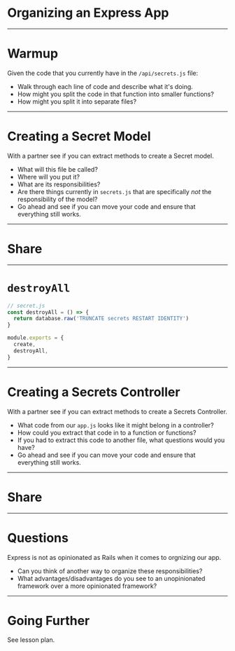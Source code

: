 # Organizing an Express App

---

# Warmup

Given the code that you currently have in the `/api/secrets.js` file:

* Walk through each line of code and describe what it's doing.
* How might you split the code in that function into smaller functions?
* How might you split it into separate files?

---

# Creating a Secret Model

With a partner see if you can extract methods to create a Secret model.

* What will this file be called?
* Where will you put it?
* What are its responsibilities?
* Are there things currently in `secrets.js` that are specifically *not* the responsibility of the model?
* Go ahead and see if you can move your code and ensure that everything still works.

---

# Share

---

# `destroyAll`

```js
// secret.js
const destroyAll = () => {
  return database.raw('TRUNCATE secrets RESTART IDENTITY')
}

module.exports = {
  create,
  destroyAll,
}
```

---

# Creating a Secrets Controller

With a partner see if you can extract methods to create a Secrets Controller.

* What code from our `app.js` looks like it might belong in a controller?
* How could you extract that code in to a function or functions?
* If you had to extract this code to another file, what questions would you have?
* Go ahead and see if you can move your code and ensure that everything still works.

---

# Share

---

# Questions

Express is not as opinionated as Rails when it comes to orgnizing our app.

* Can you think of another way to organize these responsibilities?
* What advantages/disadvantages do you see to an unopinionated framework over a more opinionated framework?

---

# Going Further

See lesson plan.

